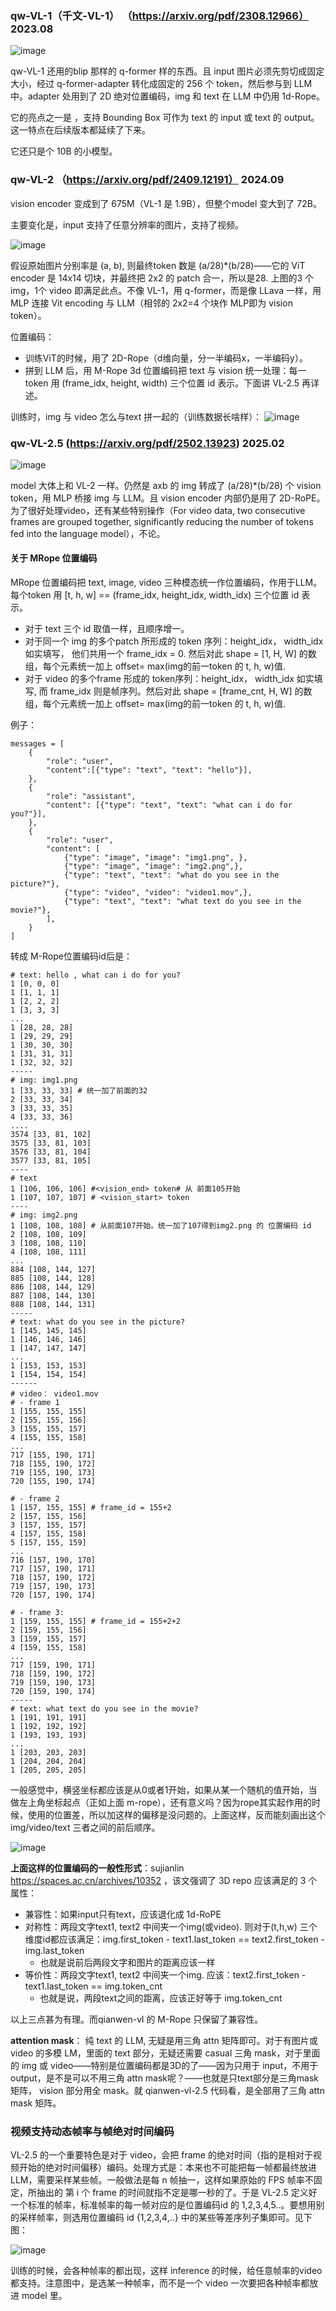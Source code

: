 ### qw-VL-1（千文-VL-1） （https://arxiv.org/pdf/2308.12966） 2023.08

![image](https://github.com/user-attachments/assets/4121756e-32dc-4a28-ae66-a2215849bba9)

qw-VL-1 还用的blip 那样的 q-former 样的东西。且 input 图片必须先剪切成固定大小，经过 q-former-adapter 转化成固定的 256 个 token，然后参与到 LLM 中。adapter 处用到了 2D 绝对位置编码，img 和 text 在 LLM 中仍用 1d-Rope。

它的亮点之一是 ，支持 Bounding Box 可作为 text 的 input 或 text 的 output。这一特点在后续版本都延续了下来。

它还只是个 10B 的小模型。

### qw-VL-2 （https://arxiv.org/pdf/2409.12191） 2024.09

vision encoder 变成到了 675M（VL-1 是 1.9B），但整个model 变大到了 72B。

主要变化是，input 支持了任意分辨率的图片，支持了视频。

![image](https://github.com/user-attachments/assets/ee01c926-fd4b-4dfc-9697-13bd171c7e00)

假设原始图片分别率是 (a, b), 则最终token 数是 (a/28)*(b/28)——它的 ViT encoder 是 14x14 切块，并最终把 2x2 的 patch 合一，所以是28. 上图的3 个 img，1个 video 即满足此点。不像 VL-1，用  q-former，而是像 LLava 一样，用 MLP 连接 Vit encoding 与 LLM（相邻的 2x2=4 个块作 MLP即为 vision token）。

位置编码：
- 训练ViT的时候，用了 2D-Rope（d维向量，分一半编码x，一半编码y）。
- 拼到 LLM 后，用 M-Rope 3d 位置编码把 text 与 vision 统一处理：每一token  用 (frame_idx, height, width) 三个位置 id 表示。下面讲 VL-2.5 再详述。


训练时，img 与 video 怎么与text 拼一起的（训练数据长啥样）：
![image](https://github.com/user-attachments/assets/793ce02d-e1d6-4133-a2e2-9574333a19b9)

### qw-VL-2.5 (https://arxiv.org/pdf/2502.13923) 2025.02

![image](https://github.com/user-attachments/assets/73dc5f83-1976-42b0-b7e7-6d9a07657cc9)

model 大体上和 VL-2 一样。仍然是 axb 的 img 转成了 (a/28)*(b/28) 个 vision token，用 MLP 桥接 img 与 LLM。且 vision encoder 内部仍是用了 2D-RoPE。为了很好处理video，还有某些特别操作（For video data, two consecutive frames are grouped together, significantly reducing the number of tokens fed into the language model），不论。

#### 关于 MRope 位置编码

MRope 位置编码把 text, image, video 三种模态统一作位置编码，作用于LLM。每个token 用 [t, h, w] == (frame_idx, height_idx, width_idx) 三个位置 id 表示。
- 对于 text 三个 id 取值一样，且顺序增一。
- 对于同一个 img 的多个patch 所形成的 token 序列：height_idx， width_idx 如实填写， 他们共用一个 frame_idx = 0. 然后对此 shape = [1, H, W] 的数组，每个元素统一加上 offset= max(img的前一token 的 t, h, w)值.
- 对于 video 的多个frame 形成的 token序列：height_idx， width_idx 如实填写, 而 frame_idx 则是帧序列。然后对此 shape = [frame_cnt, H, W] 的数组，每个元素统一加上 offset= max(img的前一token 的 t, h, w)值.

例子：
```
messages = [
    {
        "role": "user",
        "content":[{"type": "text", "text": "hello"}],
    },
    {
        "role": "assistant",
        "content": [{"type": "text", "text": "what can i do for you?"}],
    },
    {
        "role": "user",
        "content": [
            {"type": "image", "image": "img1.png", },
            {"type": "image", "image": "img2.png",},
            {"type": "text", "text": "what do you see in the picture?"},
            {"type": "video", "video": "video1.mov",},
            {"type": "text", "text": "what text do you see in the movie?"},
        ],
    }
]
```

转成 M-Rope位置编码id后是：

```
# text: hello , what can i do for you?
1 [0, 0, 0]
1 [1, 1, 1]
1 [2, 2, 2]
1 [3, 3, 3]
...
1 [28, 28, 28]
1 [29, 29, 29]
1 [30, 30, 30]
1 [31, 31, 31]
1 [32, 32, 32]
-----
# img: img1.png
1 [33, 33, 33] # 统一加了前面的32
2 [33, 33, 34]
3 [33, 33, 35]
4 [33, 33, 36]
....
3574 [33, 81, 102]
3575 [33, 81, 103]
3576 [33, 81, 104]
3577 [33, 81, 105]
----
# text
1 [106, 106, 106] #<vision_end> token# 从 前面105开始
1 [107, 107, 107] # <vision_start> token 
----
# img: img2.png
1 [108, 108, 108] # 从前面107开始。统一加了107得到img2.png 的 位置编码 id
2 [108, 108, 109]
3 [108, 108, 110]
4 [108, 108, 111]
...
884 [108, 144, 127]
885 [108, 144, 128]
886 [108, 144, 129]
887 [108, 144, 130]
888 [108, 144, 131]
-----
# text: what do you see in the picture?
1 [145, 145, 145]
1 [146, 146, 146]
1 [147, 147, 147]
...
1 [153, 153, 153]
1 [154, 154, 154]
------
# video： video1.mov
# - frame 1
1 [155, 155, 155]
2 [155, 155, 156]
3 [155, 155, 157]
4 [155, 155, 158]
...
717 [155, 190, 171]
718 [155, 190, 172]
719 [155, 190, 173]
720 [155, 190, 174]

# - frame 2
1 [157, 155, 155] # frame_id = 155+2
2 [157, 155, 156]
3 [157, 155, 157]
4 [157, 155, 158]
5 [157, 155, 159]
...
716 [157, 190, 170]
717 [157, 190, 171]
718 [157, 190, 172]
719 [157, 190, 173]
720 [157, 190, 174]

# - frame 3: 
1 [159, 155, 155] # frame_id = 155+2+2
2 [159, 155, 156]
3 [159, 155, 157]
4 [159, 155, 158]
...
717 [159, 190, 171]
718 [159, 190, 172]
719 [159, 190, 173]
720 [159, 190, 174]
-----
# text: what text do you see in the movie?
1 [191, 191, 191]
1 [192, 192, 192]
1 [193, 193, 193]
...
1 [203, 203, 203]
1 [204, 204, 204]
1 [205, 205, 205]
```

一般感觉中，横竖坐标都应该是从0或者1开始，如果从某一个随机的值开始，当做左上角坐标起点（正如上面 m-rope），还有意义吗？因为rope其实起作用的时候，使用的位置差，所以加这样的偏移是没问题的。上面这样，反而能刻画出这个img/video/text 三者之间的前后顺序。

![image](https://github.com/user-attachments/assets/6bedc332-b487-42ec-bd5b-55e36e2c97e0)

**上面这样的位置编码的一般性形式**：sujianlin https://spaces.ac.cn/archives/10352 ，该文强调了 3D repo 应该满足的 3 个属性：
- 兼容性：如果input只有text，应该退化成 1d-RoPE
- 对称性：两段文字text1, text2 中间夹一个img(或video). 则对于(t,h,w) 三个维度id都应该满足：img.first_token - text1.last_token == text2.first_token - img.last_token
  - 也就是说前后两段文字和图片的距离应该一样
- 等价性：两段文字text1, text2 中间夹一个img. 应该：text2.first_token - text1.last_token == img.token_cnt
  - 也就是说，两段text之间的距离，应该正好等于 img.token_cnt

以上三点甚为有理。而qianwen-vl 的 M-Rope 只保留了兼容性。

**attention mask**： 纯 text 的 LLM, 无疑是用三角 attn 矩阵即可。对于有图片或 video 的多模 LM，里面的 text 部分，无疑还需要 casual 三角 mask，对于里面的 img 或 video——特别是位置编码都是3D的了——因为只用于 input，不用于 output，是不是可以不用三角 attn mask呢？——也就是只text部分是三角mask矩阵， vision 部分用全 mask。就 qianwen-vl-2.5 代码看，是全部用了三角 attn mask 矩阵。

### 视频支持动态帧率与帧绝对时间编码

VL-2.5 的一个重要特色是对于 video，会把 frame 的绝对时间（指的是相对于视频开始的绝对时间偏移）编码。处理方式是：本来也不可能把每一帧都最终放进 LLM，需要采样某些帧。一般做法是每 n 帧抽一，这样如果原始的 FPS 帧率不固定，所抽出的 第 i 个 frame 的时间就指不定是哪一秒的了。于是 VL-2.5 定义好一个标准的帧率，标准帧率的每一帧对应的是位置编码id 的 1,2,3,4,5..。要想用别的采样帧率，则选用位置编码 id {1,2,3,4,..} 中的某些等差序列子集即可。见下图：

![image](https://github.com/user-attachments/assets/a7ec35fc-b815-49d6-bb10-3741cc657cf3)

训练的时候，会各种帧率的都出现，这样 inference 的时候，给任意帧率的video 都支持。注意图中，是选某一种帧率，而不是一个 video 一次要把各种帧率都放进 model 里。


